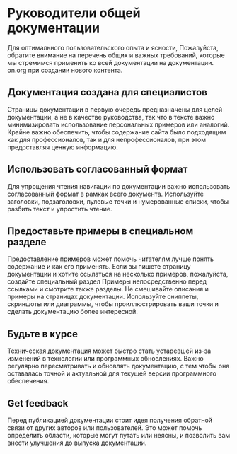 # Руководители общей документации

Для оптимального пользовательского опыта и ясности, Пожалуйста, обратите внимание на перечень общих и важных требований, которые мы стремимся применить ко всей документации на документации. on.org при создании нового контента.

## Документация создана для специалистов

Страницы документации в первую очередь предназначены для целей документации, а не в качестве руководства, так что в тексте важно минимизировать использование персональных примеров или аналогий. Крайне важно обеспечить, чтобы содержание сайта было подходящим как для профессионалов, так и для непрофессионалов, при этом предоставляя ценную информацию.

## Использовать согласованный формат

Для упрощения чтения навигации по документации важно использовать согласованный формат в рамках всего документа. Используйте заголовки, подзаголовки, пулевые точки и нумерованные списки, чтобы разбить текст и упростить чтение.

## Предоставьте примеры в специальном разделе

Предоставление примеров может помочь читателям лучше понять содержание и как его применять. Если вы пишете страницу документации и хотите ссылаться на несколько примеров, пожалуйста, создайте специальный раздел Примеры непосредственно перед ссылками и смотрите также разделы. Не смешивайте описания и примеры на страницах документации.
Используйте сниппеты, скриншоты или диаграммы, чтобы проиллюстрировать ваши точки и сделать документацию более интересной.

## Будьте в курсе

Техническая документация может быстро стать устаревшей из-за изменений в технологии или программных обновлениях. Важно регулярно пересматривать и обновлять документацию, с тем чтобы она оставалась точной и актуальной для текущей версии программного обеспечения.

## Get feedback

Перед публикацией документации стоит идея получения обратной связи от других авторов или пользователей. Это может помочь определить области, которые могут путать или неясны, и позволить вам внести улучшения до выпуска документации.
